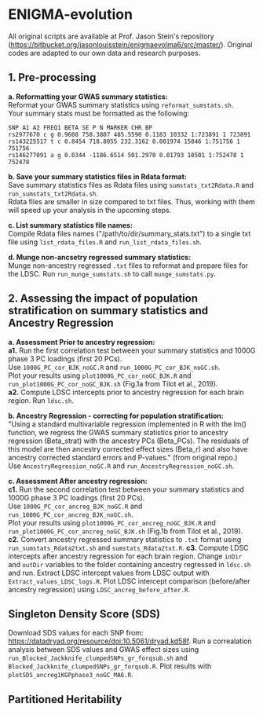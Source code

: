 # ENIGMA-evolution

All original scripts are available at Prof. Jason Stein's repository (https://bitbucket.org/jasonlouisstein/enigmaevolma6/src/master/). Original codes are adapted to our own data and research purposes.

## 1. Pre-processing

**a. Reformatting your GWAS summary statistics:**  
Reformat your GWAS summary statistics using `reformat_sumstats.sh`.  
Your summary stats must be formatted as the following:  
  
```
SNP A1 A2 FREQ1 BETA SE P N MARKER CHR BP
rs2977670 c g 0.9608 758.3807 485.5590 0.1183 10332 1:723891 1 723891
rs143225517 t c 0.8454 718.8055 232.3162 0.001974 15846 1:751756 1 751756
rs146277091 a g 0.0344 -1186.6514 501.2970 0.01793 10501 1:752478 1 752478
```
  
**b. Save your summary statistics files in Rdata format:**  
Save summary statistics files as Rdata files using `sumstats_txt2Rdata.R` and `run_sumstats_txt2Rdata.sh`.  
Rdata files are smaller in size compared to txt files. Thus, working with them will speed up your analysis in the upcoming steps.  
  
**c. List summary statistics file names:**  
Compile Rdata files names ("/path/to/dir/summary_stats.txt") to a single txt file using `list_rdata_files.R` and `run_list_rdata_files.sh`.

**d. Munge non-ancsetry regressed summary statistics:**  
Munge non-ancestry regressed `.txt` files to reformat and prepare files for the LDSC. Run `run_munge_sumstats.sh` to call `munge_sumstats.py`.

## 2. Assessing the impact of population stratification on summary statistics and Ancestry Regression

**a. Assessment Prior to ancestry regression:**  
       **a1.** Run the first correlation test between your summary statistics and 1000G phase 3 PC loadings (first 20 PCs).  
        Use `1000G_PC_cor_BJK_noGC.R` and `run_1000G_PC_cor_BJK_noGC.sh`.  
        Plot your results using `plot1000G_PC_cor_noGC_BJK.R` and `run_plot1000G_PC_cor_noGC_BJK.sh` (Fig.1a from Tilot et al., 2019).  
       **a2.** Compute LDSC intercepts prior to ancestry regression for each brain region.
        Run `ldsc.sh`.
    
**b. Ancestry Regression - correcting for population stratification:**  
"Using a standard multivariable regression implemented in R with the lm() function, we regress the GWAS summary statistics prior to ancestry regression (Beta_strat) with the ancestry PCs (Beta_PCs). The residuals of this model are then ancestry corrected effect sizes (Beta_r) and also have ancestry corrected standard errors and P-values." (from original repo.)  
Use `AncestryRegression_noGC.R` and `run_AncestryRegression_noGC.sh`.  
  
**c. Assessment After ancestry regression:**  
    **c1.** Run the second correlation test between your summary statistics and 1000G phase 3 PC loadings (first 20 PCs).  
        Use `1000G_PC_cor_ancreg_BJK_noGC.R` and `run_1000G_PC_cor_ancreg_BJK_noGC.sh`.  
        Plot your results using `plot1000G_PC_cor_ancreg_noGC_BJK.R` and `run_plot1000G_PC_cor_ancreg_noGC_BJK.sh`  (Fig.1b from Tilot et al., 2019).  
    **c2.** Convert ancestry regressed summary statistics to `.txt` format using `run_sumstats_Rdata2txt.sh` and `sumstats_Rdata2txt.R`.
    **c3.** Compute LDSC intercepts after ancestry regression for each brain region.
        Change `inDir` and `outDir` variables to the folder containing ancestry regressed in `ldsc.sh` and run.
        Extract LDSC intercept values from LDSC output with `Extract_values_LDSC_logs.R`.
        Plot LDSC intercept comparison (before/after ancestry regression) using `LDSC_ancreg_before_after.R`.

## Singleton Density Score (SDS)

Download SDS values for each SNP from: https://datadryad.org/resource/doi:10.5061/dryad.kd58f.
Run a correalation analysis between SDS values and GWAS effect sizes using `run_Blocked_Jackknife_clumpedSNPs_gr_forqsub.sh` and `Blocked_Jackknife_clumpedSNPs_gr_forqsub.R`.
Plot results with `plotSDS_ancreg1KGPphase3_noGC_MA6.R`.

## Partitioned Heritability

